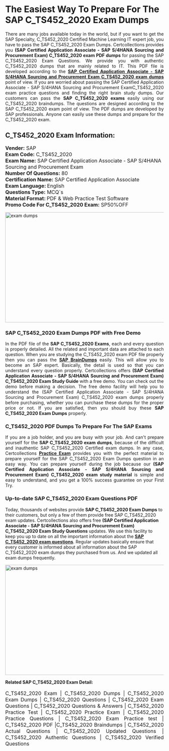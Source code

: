 <h1>The Easiest Way To Prepare For The SAP C_TS452_2020 Exam Dumps</h1> <p style="text-align:justify">There are many jobs available today in the world, but if you want to get the SAP Specialty, C_TS452_2020 Certified Machine Learning IT expert job, you have to pass the SAP C_TS452_2020 Exam Dumps. Certcollections provides you <strong>(SAP Certified Application Associate - SAP S/4HANA Sourcing and Procurement Exam) C_TS452_2020 exam PDF dumps</strong> for passing the SAP C_TS452_2020 Exam Questions. We provide you with authentic C_TS452_2020 dumps that are mainly related to IT. This PDF file is developed according to the <a href="https://www.certsofficial.com/sap/c_ts452_2020-questions"><strong>SAP Certified Application Associate - SAP S/4HANA Sourcing and Procurement Exam C_TS452_2020 exam dumps</strong></a> point of view. If you are worried about passing the SAP Certified Application Associate - SAP S/4HANA Sourcing and Procurement ExamC_TS452_2020 exam practice questions and finding the right brain study dumps. Our customers can pass the <strong>SAP C_TS452_2020 exams </strong>easily using our C_TS452_2020 braindumps. The questions are designed according to the SAP C_TS452_2020 exam point of view. The PDF dumps are developed by SAP professionals. Anyone can easily use these dumps and prepare for the C_TS452_2020 exam.</p> <h2><strong>C_TS452_2020 Exam Information:</strong></h2> <p><span style="font-size:16px"><strong>Vender:</strong> SAP<br /> <strong>Exam Code:</strong> C_TS452_2020<br /> <strong>Exam Name:</strong> SAP Certified Application Associate - SAP S/4HANA Sourcing and Procurement Exam<br /> <strong>Number Of Questions:</strong> 80<br /> <strong>Certification Name:</strong> SAP Certified Application Associate<br /> <strong>Exam Language: </strong>English<br /> <strong>Questions Type:</strong> MCQ`s<br /> <strong>Material Format: </strong>PDF & Web Practice Test Software<br /> <strong>Promo Code For C_TS452_2020 Exam:</strong> SP50%OFF</span></p> <p><a href="https://www.certsofficial.com/sap/c_ts452_2020-questions" rel="no-follow"><img alt="exam dumps" src="https://www.certcollections.com/uploads/content/certsofficial.jpg" style="height:350px; width:750px" /></a></p> <h3><strong>SAP C_TS452_2020 Exam Dumps PDF with Free Demo</strong></h3> <p style="text-align:justify">In the PDF file of the <strong>SAP C_TS452_2020 Exams</strong>, each and every question is properly detailed. All the related and important data are attached to each question. When you are studying the C_TS452_2020 exam PDF file properly then you can pass the <a href="https://www.certsofficial.com/sap-dumps"><strong>SAP BrainDumps</strong></a> easily. This will allow you to become an SAP expert. Basically, the detail is used so that you can understand every question properly. Certcollections offers <strong>(SAP Certified Application Associate - SAP S/4HANA Sourcing and Procurement Exam) C_TS452_2020 Exam Study Guide</strong> with a free demo. You can check out the demo before making a decision. The free demo facility will help you to understand the (SAP Certified Application Associate - SAP S/4HANA Sourcing and Procurement Exam) C_TS452_2020 exam dumps properly before purchasing, whether you can purchase these dumps for the proper price or not. If you are satisfied, then you should buy these <strong>SAP C_TS452_2020 Exam Dumps</strong> properly.</p> <h3><strong>C_TS452_2020 PDF Dumps To Prepare For The SAP Exams</strong></h3> <p style="text-align:justify">If you are a job holder, and you are busy with your job. And can't prepare yourself for the <strong>SAP C_TS452_2020 exam dumps</strong>, because of the difficult and inauthentic SAP C_TS452_2020 Certified exam dumps. In any case, Certcollections <strong><a href="https://www.certsofficial.com/">Practice Exam</a></strong> provides you with the perfect material to prepare yourself for the SAP C_TS452_2020 Exam Dumps question in an easy way. You can prepare yourself during the job because our <strong>(SAP Certified Application Associate - SAP S/4HANA Sourcing and Procurement Exam) C_TS452_2020 exam study material</strong> is simple and easy to understand, and you get a 100% success guarantee on your First Try.</p> <h3><strong>Up-to-date SAP C_TS452_2020 Exam Questions PDF</strong></h3> <p>Today, thousands of websites provide <strong>SAP C_TS452_2020 Exam Dumps</strong> to their customers, but only a few of them provide free SAP C_TS452_2020 exam updates. Certcollections also offers free <strong>(SAP Certified Application Associate - SAP S/4HANA Sourcing and Procurement Exam) C_TS452_2020 Exam Study Questions</strong> updates. We use this facility to keep you up to date on all the important information about the <a href="https://www.certsofficial.com/sap/c_ts452_2020-questions"><strong>SAP C_TS452_2020 exam questions</strong></a>. Regular updates basically ensure that every customer is informed about all information about the SAP C_TS452_2020 exam dumps they purchased from us. And we updated all exam dumps frequently.</p> <p><a href="https://www.certsofficial.com/sap/c_ts452_2020-questions"><img alt="exam dumps " src="https://www.certcollections.com/uploads/content/certsofficial2.jpg" style="height:350px; width:750px" /></a></p> <p style="text-align:justify"><span style="font-size:14px"><strong>Related SAP C_TS452_2020 Exam Detail:</strong></span><br /> <br /> <span style="font-size:16px">C_TS452_2020 Exam | C_TS452_2020 Dumps | C_TS452_2020 Exam Dumps | C_TS452_2020 Questions | C_TS452_2020 Exam Questions | C_TS452_2020 Questions & Answers | C_TS452_2020 Practice Test | C_TS452_2020 Practice Exam | C_TS452_2020 Practice Questions | C_TS452_2020 Exam Practice test | C_TS452_2020 PDF |C_TS452_2020 Braindumps | C_TS452_2020 Actual Questions | C_TS452_2020 Updated Questions | C_TS452_2020 Authentic Questions | C_TS452_2020 Verified Questions</span></p>
